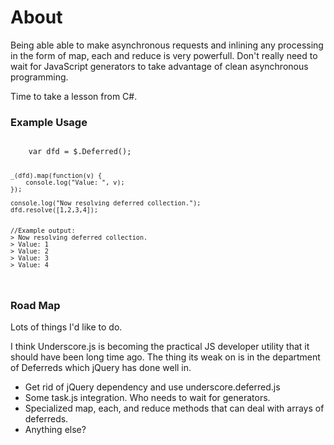 <h1>About</h1>
<p>
	Being able able to make asynchronous requests and inlining any processing in the form of map, each and reduce is very powerfull. Don't really need to wait for JavaScript generators to take advantage of clean asynchronous programming. 
</p>
<p>
	Time to take a lesson from C#.
</p>

<h3>Example Usage</h3>
<code>
	var dfd = $.Deferred();
  
	_(dfd).map(function(v) {
		console.log("Value: ", v);
	});

	console.log("Now resolving deferred collection.");
	dfd.resolve([1,2,3,4]);


	//Example output:
	> Now resolving deferred collection.
	> Value: 1
	> Value: 2
	> Value: 3
	> Value: 4
</code>

<h3>Road Map</h3>
<p>
	Lots of things I'd like to do. 
</p>
<p>
	I think Underscore.js is becoming the practical JS developer utility that it should have been long time ago. The thing its weak on is in the department of Deferreds which jQuery has done well in.
</p>

<ul>
	<li>Get rid of jQuery dependency and use underscore.deferred.js</li>
	<li>Some task.js integration. Who needs to wait for generators.</li>
	<li>Specialized map, each, and reduce methods that can deal with arrays of deferreds.</li>
	<li>Anything else?</li>
</ul>